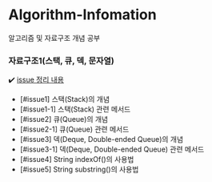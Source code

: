 # Algorithm-Infomation
알고리즘 및 자료구조 개념 공부

### 자료구조1(스택, 큐, 덱, 문자열)
:heavy_check_mark: [issue 정리 내용](/contents/data_structure.md)
* [#issue1] 스택(Stack)의 개념
* [#issue1-1] 스택(Stack) 관련 메서드
* [#issue2] 큐(Queue)의 개념
* [#issue2-1] 큐(Queue) 관련 메서드
* [#issue3] 덱(Deque, Double-ended Queue)의 개념
* [#issue3-1] 덱(Deque, Double-ended Queue) 관련 메서드
* [#issue4] String indexOf()의 사용법
* [#issue5] String substring()의 사용법
